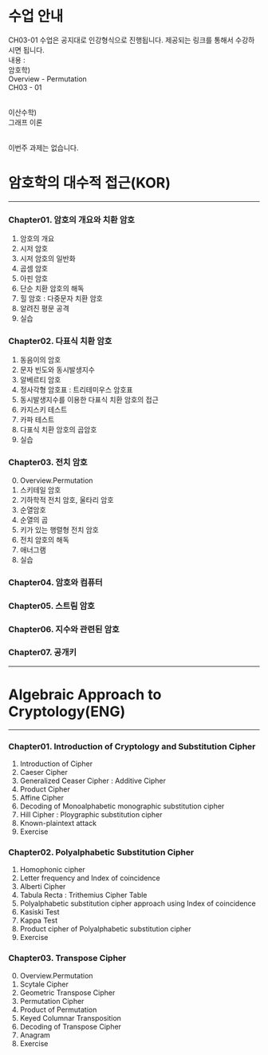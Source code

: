# 수업 안내
CH03-01 수업은 공지대로 인강형식으로 진행됩니다. 제공되는 링크를 통해서 수강하시면 됩니다.<br>
내용 : <br>
암호학)<br>
Overview - Permutation<br>
CH03 - 01<br><br>

이산수학)<br>
그래프 이론<br><br>

이번주 과제는 없습니다. 

# 암호학의 대수적 접근(KOR)
---
### Chapter01. 암호의 개요와 치환 암호
1. 암호의 개요
2. 시저 암호
3. 시저 암호의 일반화
4. 곱셈 암호
5. 아핀 암호
6. 단순 치환 암호의 해독
7. 힐 암호 : 다중문자 치환 암호
8. 알려진 평문 공격
9. 실습
### Chapter02. 다표식 치환 암호
1. 동음이의 암호
2. 문자 빈도와 동시발생지수
3. 알베르티 암호
4. 정사각형 암호표 : 트리테미우스 암호표
5. 동시발생지수를 이용한 다표식 치환 암호의 접근
6. 카지스키 테스트
7. 카파 테스트
8. 다표식 치환 암호의 곱암호
9. 실습

### Chapter03. 전치 암호
0. Overview.Permutation
1. 스키테일 암호
2. 기하학적 전치 암호, 울타리 암호
3. 순열암호
4. 순열의 곱
5. 키가 있는 행렬형 전치 암호
6. 전치 암호의 해독
7. 애너그램
8. 실습

### Chapter04. 암호와 컴퓨터
### Chapter05. 스트림 암호
### Chapter06. 지수와 관련된 암호
### Chapter07. 공개키 
--- 

# Algebraic Approach to Cryptology(ENG)
---
### Chapter01. Introduction of Cryptology and Substitution Cipher
1. Introduction of Cipher
2. Caeser Cipher
3. Generalized Ceaser Cipher : Additive Cipher
4. Product Cipher
5. Affine Cipher
6. Decoding of Monoalphabetic monographic substitution cipher
7. Hill Cipher : Ploygraphic substitution cipher
8. Known-plaintext attack
9. Exercise

### Chapter02. Polyalphabetic Substitution Cipher
1. Homophonic cipher
2. Letter frequency and Index of coincidence
3. Alberti Cipher
4. Tabula Recta : Trithemius Cipher Table
5. Polyalphabetic substitution cipher approach using Index of coincidence
6. Kasiski Test
7. Kappa Test
8. Product cipher of Polyalphabetic substitution cipher
9. Exercise

### Chapter03. Transpose Cipher
0. Overview.Permutation
1. Scytale Cipher
2. Geometric Transpose Cipher
3. Permutation Cipher
4. Product of Permutation
5. Keyed Columnar Transposition
6. Decoding of Transpose Cipher
7. Anagram
8. Exercise